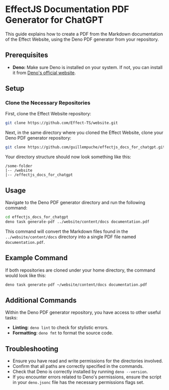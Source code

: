 # EffectJS Documentation PDF Generator for ChatGPT

This guide explains how to create a PDF from the Markdown documentation of the Effect Website, using the Deno PDF generator from your repository.

## Prerequisites

- **Deno:** Make sure Deno is installed on your system. If not, you can install it from [Deno's official website](https://deno.land/).

## Setup

### Clone the Necessary Repositories

First, clone the Effect Website repository:

```bash
git clone https://github.com/Effect-TS/website.git
```

Next, in the same directory where you cloned the Effect Website, clone your Deno PDF generator repository:

```bash
git clone https://github.com/guillempuche/effectjs_docs_for_chatgpt.git
```

Your directory structure should now look something like this:

```
/some-folder
|-- /website
|-- /effectjs_docs_for_chatgpt
```

## Usage

Navigate to the Deno PDF generator directory and run the following command:

```bash
cd effectjs_docs_for_chatgpt
deno task generate-pdf ../website/content/docs documentation.pdf
```

This command will convert the Markdown files found in the `../website/content/docs` directory into a single PDF file named `documentation.pdf`.

## Example Command

If both repositories are cloned under your home directory, the command would look like this:

```bash
deno task generate-pdf ~/website/content/docs documentation.pdf
```

## Additional Commands

Within the Deno PDF generator repository, you have access to other useful tasks:

- **Linting**: `deno lint` to check for stylistic errors.
- **Formatting**: `deno fmt` to format the source code.

## Troubleshooting

- Ensure you have read and write permissions for the directories involved.
- Confirm that all paths are correctly specified in the commands.
- Check that Deno is correctly installed by running `deno --version`.
- If you encounter errors related to Deno's permissions, ensure the script in your `deno.jsonc` file has the necessary permissions flags set.
